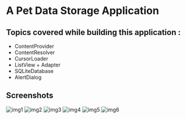 # A Pet Data Storage Application

## Topics covered while building this application :
- ContentProvider
- ContentResolver
- CursorLoader
- ListView + Adapter
- SQLiteDatabase
- AlertDialog

## Screenshots
![img1](https://github.com/kuluruvineeth/PetReport/blob/master/Screenshots/img.png)
![img2](https://github.com/kuluruvineeth/PetReport/blob/master/Screenshots/img_1.png)
![img3](https://github.com/kuluruvineeth/PetReport/blob/master/Screenshots/img_2.png)
![img4](https://github.com/kuluruvineeth/PetReport/blob/master/Screenshots/img_3.png)
![img5](https://github.com/kuluruvineeth/PetReport/blob/master/Screenshots/img_4.png)
![img6](https://github.com/kuluruvineeth/PetReport/blob/master/Screenshots/img_5.png)

